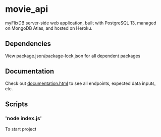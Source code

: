# movie_api

myFlixDB server-side web application, built with PostgreSQL 13, managed on MongoDB Atlas, and hosted on Heroku.

## Dependencies
View package.json/package-lock.json for all dependent packages

## Documentation
Check out [documentation.html](https://myflixapp2021.herokuapp.com/documentation.html) to see all endpoints, expected data inputs, etc.

## Scripts
### 'node index.js'
To start project
